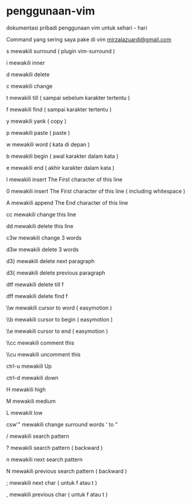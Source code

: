 # penggunaan-vim
dokumentasi pribadi penggunaan vim untuk sehari - hari


Command yang sering saya pake di vim <mirzalazuardi@gmail.com>


s mewakili surround ( plugin vim-surround )

i mewakili inner

d mewakili delete

c mewakili change

t mewakili till ( sampai sebelum karakter tertentu )

f mewakili find ( sampai karakter tertentu )

y mewakili yank ( copy )

p mewakili paste ( paste )

w mewakili word ( kata di depan )

b mewakili begin ( awal karakter dalam kata )

e mewakili end ( akhir karakter dalam kata )

I mewakili insert The First character of this line

0 mewakili insert The First character of this line ( including whitespace )

A mewakili append The End character of this line


cc mewakili change this line

dd mewakili delete this line


c3w mewakili change 3 words

d3w mewakili delete 3 words

d3} mewakili delete next paragraph

d3{ mewakili delete previous paragraph


dtf mewakili delete till f

dff mewakili delete find f


\\\w mewakili cursor to word ( easymotion )

\\\b mewakili cursor to begin ( easymotion )

\\\e mewakili cursor to end ( easymotion )

\\\cc mewakili comment this

\\\cu mewakili uncomment this

ctrl-u mewakili Up

ctrl-d mewakili down

H mewakili high

M mewakili medium

L mewakili low


csw'" mewakili change surround words ' to "


/ mewakili search pattern

? mewakili search pattern ( backward )

n mewakili next search pattern

N mewakili previous search pattern ( backward )

; mewakili next char ( untuk f atau t )

, mewakili previous char ( untuk f atau t )
